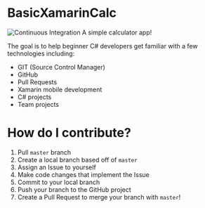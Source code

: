 # BasicXamarinCalc
![Continuous Integration](https://github.com/Code2Gether-Discord/BasicXamarinCalc/workflows/Continuous%20Integration/badge.svg)
A simple calculator app!

The goal is to help beginner C# developers get familiar with a few technologies including:

- GIT (Source Control Manager)
- GitHub
- Pull Requests
- Xamarin mobile development
- C# projects
- Team projects

# How do I contribute?

1. Pull `master` branch
2. Create a local branch based off of `master`
3. Assign an Issue to yourself
4. Make code changes that implement the Issue
5. Commit to your local branch
6. Push your branch to the GitHub project
7. Create a Pull Request to merge your branch with `master`!
